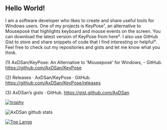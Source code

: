 ## Hello World!

I am a software developer who likes to create and share useful tools for Windows users. One of my projects is KeyPose¹, an alternative to Mouseposé that highlights keyboard and mouse events on the screen. You can download the latest version of KeyPose from here². I also use GitHub Gist to store and share snippets of code that I find interesting or helpful³. Feel free to check out my repositories and gists and let me know what you think.

(1) AxDSan/KeyPose: An Alternative to 'Mouseposé' for Windows, - GitHub. https://github.com/AxDSan/KeyPose

(2) Releases · AxDSan/KeyPose · GitHub. https://github.com/AxDSan/KeyPose/releases


(3) AxDSan’s gists · GitHub. https://gist.github.com/AxDSan

[![trophy](https://github-profile-trophy.vercel.app/?username=ryo-ma&theme=onedark)](https://github.com/ryo-ma/github-profile-trophy)

![AxDSan github stats](https://github-readme-stats.vercel.app/api?username=AxDSan&show_icons=true&theme=dark&count_private=true&include_all_commits=true&title_color=45cc06&icon_color=45cc06&hide=stars,contribs)

[![Top Langs](https://github-readme-stats.vercel.app/api/top-langs/?username=AxDSan)](https://github.com/anuraghazra/github-readme-stats)
